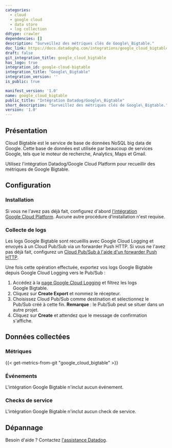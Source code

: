 ```yaml
---
categories:
  - cloud
  - google cloud
  - data store
  - log collection
ddtype: crawler
dependencies: []
description: "Surveillez des métriques clés de Google\_Bigtable."
doc_link: https://docs.datadoghq.com/integrations/google_cloud_bigtable/
draft: false
git_integration_title: google_cloud_bigtable
has_logo: true
integration_id: google-cloud-bigtable
integration_title: "Google\_Bigtable"
integration_version: ''
is_public: true

manifest_version: '1.0'
name: google_cloud_bigtable
public_title: "Intégration Datadog/Google\_Bigtable"
short_description: "Surveillez des métriques clés de Google\_Bigtable."
version: '1.0'
---
```

## Présentation

Cloud Bigtable est le service de base de données NoSQL big data de Google. Cette base de données est utilisée par beaucoup de services Google, tels que le moteur de recherche, Analytics, Maps et Gmail.

Utilisez l'intégration Datadog/Google Cloud Platform pour recueillir des métriques de Google Bigtable.

## Configuration

### Installation

Si vous ne l'avez pas déjà fait, configurez d'abord [l'intégration Google Cloud Platform][1]. Aucune autre procédure d'installation n'est requise.

### Collecte de logs

Les logs Google Bigtable sont recueillis avec Google Cloud Logging et envoyés à un Cloud Pub/Sub via un forwarder Push HTTP. Si vous ne l'avez pas déjà fait, configurez un [Cloud Pub/Sub à l'aide d'un forwarder Push HTTP][2].

Une fois cette opération effectuée, exportez vos logs Google Bigtable depuis Google Cloud Logging vers le Pub/Sub :

1. Accédez à la [page Google Cloud Logging][3] et filtrez les logs Google Bigtable.
2. Cliquez sur **Create Export** et nommez le récepteur.
3. Choisissez Cloud Pub/Sub comme destination et sélectionnez le Pub/Sub créé à cette fin. **Remarque** : le Pub/Sub peut se situer dans un autre projet.
4. Cliquez sur **Create** et attendez que le message de confirmation s'affiche.

## Données collectées

### Métriques
{{< get-metrics-from-git "google_cloud_bigtable" >}}


### Événements

L'intégration Google Bigtable n'inclut aucun événement.

### Checks de service

L'intégration Google Bigtable n'inclut aucun check de service.

## Dépannage

Besoin d'aide ? Contactez [l'assistance Datadog][5].

[1]: https://docs.datadoghq.com/fr/integrations/google_cloud_platform/
[2]: https://docs.datadoghq.com/fr/integrations/google_cloud_platform/#log-collection
[3]: https://console.cloud.google.com/logs/viewer
[4]: https://github.com/DataDog/dogweb/blob/prod/integration/google_cloud_bigtable/google_cloud_bigtable_metadata.csv
[5]: https://docs.datadoghq.com/fr/help/
